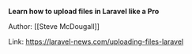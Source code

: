 **Learn how to upload files in Laravel like a Pro**

Author: [[Steve McDougall]]

Link: https://laravel-news.com/uploading-files-laravel
